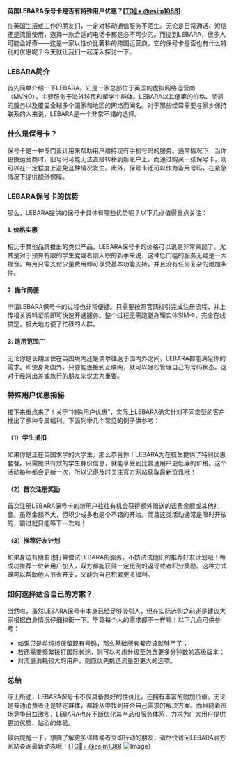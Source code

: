 **英国LEBARA保号卡是否有特殊用户优惠？[[TG💪+ @esim1088](https://t.me/s/esim1088)]**

在英国生活或工作的朋友们，一定对移动通信服务不陌生。无论是日常通话、短信还是流量使用，选择一款合适的电话卡都是必不可少的。而提到LEBARA，很多人可能会好奇——这是一家以性价比著称的跨国运营商，它的保号卡是否也有什么特别的优惠呢？今天就让我们一起深入探讨一下。

### LEBARA简介

首先简单介绍一下LEBARA。它是一家总部位于英国的虚拟网络运营商（MVNO），主要服务于海外移民和留学生群体。LEBARA以其低廉的价格、灵活的服务以及覆盖全球多个国家和地区的网络而闻名。对于那些经常需要与家乡保持联系的人来说，LEBARA是一个非常不错的选择。

### 什么是保号卡？

保号卡是一种专门设计用来帮助用户维持现有手机号码的服务。通常情况下，当你更换运营商时，旧号码可能无法直接转移到新账户上。而通过购买一张保号卡，则可以在一定程度上避免这种情况发生。此外，保号卡还可以作为备用号码，在紧急情况下提供额外保障。

### LEBARA保号卡的优势

那么，LEBARA提供的保号卡具体有哪些优势呢？以下几点值得重点关注：

#### 1. **价格实惠**
相比于其他品牌推出的类似产品，LEBARA保号卡的价格可以说是非常亲民了。尤其是对于预算有限的学生党或者刚入职的新手来说，这种低门槛的服务无疑是一大福音。每月只需支付少量费用即可享受基本功能支持，并且没有任何复杂的附加条件。

#### 2. **操作简便**
申请LEBARA保号卡的过程也非常便捷。只需要按照官网指引完成注册流程，并上传相关资料证明即可快速开通服务。整个过程无需跑腿办理实体SIM卡，完全在线搞定，极大地方便了忙碌的人群。

#### 3. **适用范围广**
无论你是长期居住在英国境内还是偶尔往返于国内外之间，LEBARA都能满足你的需求。即使身处国外，只要能连接到互联网，就可以轻松管理自己的号码状态。这对于经常出差或旅行的朋友来说尤为重要。

### 特殊用户优惠揭秘

接下来重点来了！关于“特殊用户优惠”，实际上LEBARA确实针对不同类型的客户推出了多种专属福利。下面列举几个常见的例子供参考：

#### （1）学生折扣
如果你是正在英国求学的大学生，那么恭喜你！LEBARA为在校生提供了特别优惠套餐。只需提供有效的学生身份信息，就能享受到比普通用户更低廉的价格。这个活动每年都会更新一次，所以记得及时关注官方网站获取最新资讯哦！

#### （2）首次注册奖励
首次注册LEBARA保号卡的新用户往往有机会获得额外赠送的话费余额或其他礼品。虽然金额不大，但积少成多也是个不错的开始。而且这类活动通常是限时开放的，错过就只能等下一次啦！

#### （3）推荐好友计划
如果身边有朋友也打算尝试LEBARA的服务，不妨试试他们的推荐好友计划吧！每成功推荐一位新用户加入，双方都能获得一定比例的返现或者积分奖励。这种方式既可以帮助他人节省开支，又能为自己积累更多福利。

### 如何选择适合自己的方案？

当然啦，虽然LEBARA保号卡本身已经足够吸引人，但在实际选购之前还是建议大家根据自身情况仔细权衡一下。毕竟每个人的需求都不一样嘛！以下几点可供参考：

- 如果只是单纯想保留现有号码，那么基础版套餐应该就够用了；
- 若还需要频繁拨打国际长途，则可以考虑升级至包含更多分钟数的高级版本；
- 对流量消耗较大的用户，则应优先挑选流量包更大的选项。

### 总结

综上所述，LEBARA保号卡不仅具备良好的性价比，还拥有丰富的附加价值。无论是普通消费者还是特定群体，都能从中找到符合自己需求的解决方案。而且随着市场竞争日益激烈，LEBARA也在不断优化其产品和服务体系，力求为广大用户提供更加优质、贴心的体验。

最后提醒一下，想要了解更多详情或者立即行动的朋友，请尽快访问LEBARA官方网站查询最新动态哦！[[TG💪+ @esim1088](https://t.me/s/esim1088) ![Image](https://i.postimg.cc/4NQfJmqS/Snipaste-2025-05-13-00-14-12.png)]